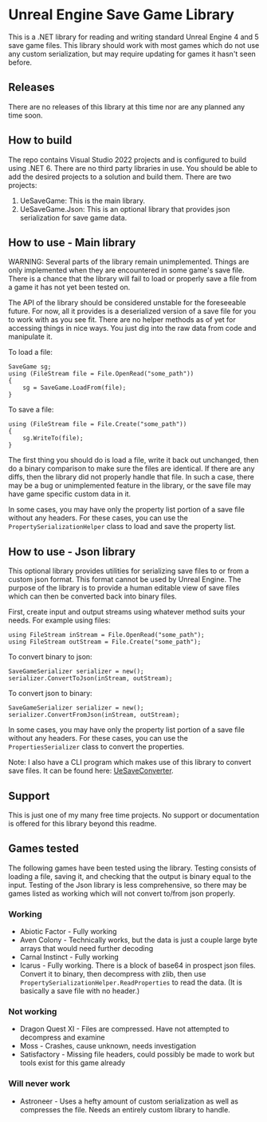# Unreal Engine Save Game Library

This is a .NET library for reading and writing standard Unreal Engine 4 and 5 save game files. This library should work with most games which do not use any custom serialization, but may require updating for games it hasn't seen before.

## Releases

There are no releases of this library at this time nor are any planned any time soon.

## How to build

The repo contains Visual Studio 2022 projects and is configured to build using .NET 6. There are no third party libraries in use. You should be able to add the desired projects to a solution and build them. There are two projects:

1. UeSaveGame: This is the main library.
2. UeSaveGame.Json: This is an optional library that provides json serialization for save game data.

## How to use - Main library

WARNING: Several parts of the library remain unimplemented. Things are only implemented when they are encountered in some game's save file. There is a chance that the library will fail to load or properly save a file from a game it has not yet been tested on.

The API of the library should be considered unstable for the foreseeable future. For now, all it provides is a deserialized version of a save file for you to work with as you see fit. There are no helper methods as of yet for accessing things in nice ways. You just dig into the raw data from code and manipulate it.

To load a file:

    SaveGame sg;
    using (FileStream file = File.OpenRead("some_path"))
    {
        sg = SaveGame.LoadFrom(file);
    }

To save a file:

    using (FileStream file = File.Create("some_path"))
    {
        sg.WriteTo(file);
    }

The first thing you should do is load a file, write it back out unchanged, then do a binary comparison to make sure the files are identical. If there are any diffs, then the library did not properly handle that file. In such a case, there may be a bug or unimplemented feature in the library, or the save file may have game specific custom data in it.

In some cases, you may have only the property list portion of a save file without any headers. For these cases, you can use the `PropertySerializationHelper` class to load and save the property list.

## How to use - Json library

This optional library provides utilities for serializing save files to or from a custom json format. This format cannot be used by Unreal Engine. The purpose of the library is to provide a human editable view of save files which can then be converted back into binary files.

First, create input and output streams using whatever method suits your needs. For example using files:

    using FileStream inStream = File.OpenRead("some_path");
    using FileStream outStream = File.Create("some_path");

To convert binary to json:

    SaveGameSerializer serializer = new();
    serializer.ConvertToJson(inStream, outStream);

To convert json to binary:

    SaveGameSerializer serializer = new();
    serializer.ConvertFromJson(inStream, outStream);

In some cases, you may have only the property list portion of a save file without any headers. For these cases, you can use the `PropertiesSerializer` class to convert the properties.

Note: I also have a CLI program which makes use of this library to convert save files. It can be found here: [UeSaveConverter](https://github.com/CrystalFerrai/UeSaveConverter.git).

## Support

This is just one of my many free time projects. No support or documentation is offered for this library beyond this readme.

## Games tested

The following games have been tested using the library. Testing consists of loading a file, saving it, and checking that the output is binary equal to the input. Testing of the Json library is less comprehensive, so there may be games listed as working which will not convert to/from json properly.

### Working
* Abiotic Factor - Fully working
* Aven Colony - Technically works, but the data is just a couple large byte arrays that would need further decoding
* Carnal Instinct - Fully working
* Icarus - Fully working. There is a block of base64 in prospect json files. Convert it to binary, then decompress with zlib, then use `PropertySerializationHelper.ReadProperties` to read the data. (It is basically a save file with no header.)

### Not working
* Dragon Quest XI - Files are compressed. Have not attempted to decompress and examine
* Moss - Crashes, cause unknown, needs investigation
* Satisfactory - Missing file headers, could possibly be made to work but tools exist for this game already

### Will never work
* Astroneer - Uses a hefty amount of custom serialization as well as compresses the file. Needs an entirely custom library to handle.